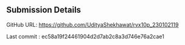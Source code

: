 ## Submission Details

GitHub URL: https://github.com/UdityaShekhawat/rvx10p_230102119

Last commit : ec58a19f24461904d2d7ab2c8a3d746e76a2cae1
